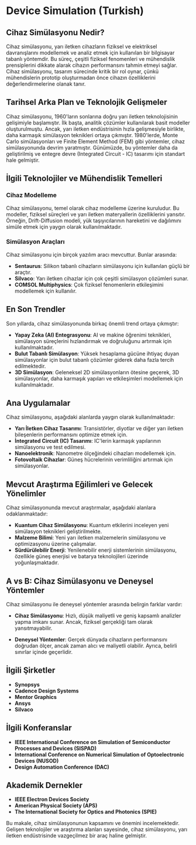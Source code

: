 # Device Simulation (Turkish)

## Cihaz Simülasyonu Nedir?

Cihaz simülasyonu, yarı iletken cihazların fiziksel ve elektriksel davranışlarını modellemek ve analiz etmek için kullanılan bir bilgisayar tabanlı yöntemdir. Bu süreç, çeşitli fiziksel fenomenleri ve mühendislik prensiplerini dikkate alarak cihazın performansını tahmin etmeyi sağlar. Cihaz simülasyonu, tasarım sürecinde kritik bir rol oynar, çünkü mühendislerin prototip oluşturmadan önce cihazın özelliklerini değerlendirmelerine olanak tanır.

## Tarihsel Arka Plan ve Teknolojik Gelişmeler

Cihaz simülasyonu, 1960'ların sonlarına doğru yarı iletken teknolojisinin gelişimiyle başlamıştır. İlk başta, analitik çözümler kullanılarak basit modeller oluşturulmuştu. Ancak, yarı iletken endüstrisinin hızla gelişmesiyle birlikte, daha karmaşık simülasyon teknikleri ortaya çıkmıştır. 1980'lerde, Monte Carlo simülasyonları ve Finite Element Method (FEM) gibi yöntemler, cihaz simülasyonunda devrim yaratmıştır. Günümüzde, bu yöntemler daha da geliştirilmiş ve entegre devre (Integrated Circuit - IC) tasarımı için standart hale gelmiştir.

## İlgili Teknolojiler ve Mühendislik Temelleri

### Cihaz Modelleme

Cihaz simülasyonu, temel olarak cihaz modelleme üzerine kuruludur. Bu modeller, fiziksel süreçleri ve yarı iletken materyallerin özelliklerini yansıtır. Örneğin, Drift-Diffusion modeli, yük taşıyıcılarının hareketini ve dağılımını simüle etmek için yaygın olarak kullanılmaktadır.

### Simülasyon Araçları

Cihaz simülasyonu için birçok yazılım aracı mevcuttur. Bunlar arasında:

- **Sentaurus**: Silikon tabanlı cihazların simülasyonu için kullanılan güçlü bir araçtır.
- **Silvaco**: Yarı iletken cihazlar için çok çeşitli simülasyon çözümleri sunar.
- **COMSOL Multiphysics**: Çok fiziksel fenomenlerin etkileşimini modellemek için kullanılır.

## En Son Trendler

Son yıllarda, cihaz simülasyonunda birkaç önemli trend ortaya çıkmıştır:

- **Yapay Zeka (AI) Entegrasyonu**: AI ve makine öğrenimi teknikleri, simülasyon süreçlerini hızlandırmak ve doğruluğunu artırmak için kullanılmaktadır.
- **Bulut Tabanlı Simülasyon**: Yüksek hesaplama gücüne ihtiyaç duyan simülasyonlar için bulut tabanlı çözümler giderek daha fazla tercih edilmektedir.
- **3D Simülasyon**: Geleneksel 2D simülasyonların ötesine geçerek, 3D simülasyonlar, daha karmaşık yapıları ve etkileşimleri modellemek için kullanılmaktadır.

## Ana Uygulamalar

Cihaz simülasyonu, aşağıdaki alanlarda yaygın olarak kullanılmaktadır:

- **Yarı İletken Cihaz Tasarımı**: Transistörler, diyotlar ve diğer yarı iletken bileşenlerin performansını optimize etmek için.
- **İntegrated Circuit (IC) Tasarımı**: IC'lerin karmaşık yapılarının simülasyonu ve test edilmesi.
- **Nanoelektronik**: Nanometre ölçeğindeki cihazları modellemek için.
- **Fotovoltaik Cihazlar**: Güneş hücrelerinin verimliliğini artırmak için simülasyonlar.

## Mevcut Araştırma Eğilimleri ve Gelecek Yönelimler

Cihaz simülasyonunda mevcut araştırmalar, aşağıdaki alanlara odaklanmaktadır:

- **Kuantum Cihaz Simülasyonu**: Kuantum etkilerini inceleyen yeni simülasyon teknikleri geliştirilmekte.
- **Malzeme Bilimi**: Yeni yarı iletken malzemelerin simülasyonu ve optimizasyonu üzerine çalışmalar.
- **Sürdürülebilir Enerji**: Yenilenebilir enerji sistemlerinin simülasyonu, özellikle güneş enerjisi ve batarya teknolojileri üzerinde yoğunlaşmaktadır.

## A vs B: Cihaz Simülasyonu ve Deneysel Yöntemler

Cihaz simülasyonu ile deneysel yöntemler arasında belirgin farklar vardır:

- **Cihaz Simülasyonu**: Hızlı, düşük maliyetli ve geniş kapsamlı analizler yapma imkanı sunar. Ancak, fiziksel gerçekliği tam olarak yansıtmayabilir.
  
- **Deneysel Yöntemler**: Gerçek dünyada cihazların performansını doğrudan ölçer, ancak zaman alıcı ve maliyetli olabilir. Ayrıca, belirli sınırlar içinde geçerlidir.

## İlgili Şirketler

- **Synopsys**
- **Cadence Design Systems**
- **Mentor Graphics**
- **Ansys**
- **Silvaco**

## İlgili Konferanslar

- **IEEE International Conference on Simulation of Semiconductor Processes and Devices (SISPAD)**
- **International Conference on Numerical Simulation of Optoelectronic Devices (NUSOD)**
- **Design Automation Conference (DAC)**

## Akademik Dernekler

- **IEEE Electron Devices Society**
- **American Physical Society (APS)**
- **The International Society for Optics and Photonics (SPIE)**

Bu makale, cihaz simülasyonunun kapsamını ve önemini incelemektedir. Gelişen teknolojiler ve araştırma alanları sayesinde, cihaz simülasyonu, yarı iletken endüstrisinde vazgeçilmez bir araç haline gelmiştir.